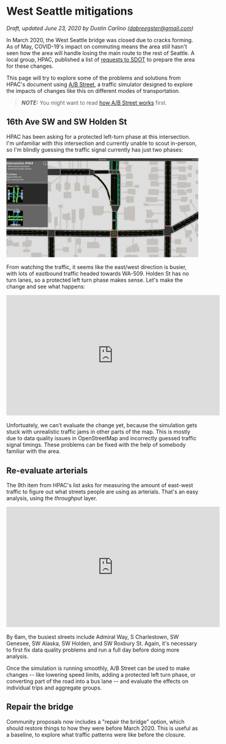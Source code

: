 # West Seattle mitigations

_Draft, updated June 23, 2020 by Dustin Carlino (<dabreegster@gmail.com>)_

In March 2020, the West Seattle bridge was closed due to cracks forming. As of
May, COVID-19's impact on commuting means the area still hasn't seen how the
area will handle losing the main route to the rest of Seattle. A local group,
HPAC, published a list of
[requests to SDOT](https://www.westsideseattle.com/robinson-papers/2020/05/04/highland-park-action-coalition-calls-seattle-officials-traffic)
to prepare the area for these changes.

This page will try to explore some of the problems and solutions from HPAC's
document using [A/B Street](https://abstreet.org), a traffic simulator designed
to explore the impacts of changes like this on different modes of
transportation.

> **_NOTE:_** You might want to read [how A/B Street
> works](https://github.com/dabreegster/abstreet/blob/master/old_docs/how_it_works.md)
> first.

## 16th Ave SW and SW Holden St

HPAC has been asking for a protected left-turn phase at this intersection. I'm
unfamiliar with this intersection and currently unable to scout in-person, so
I'm blindly guessing the traffic signal currently has just two phases:

![existing_diagram](existing_diagram.gif)

From watching the traffic, it seems like the east/west direction is busier, with
lots of eastbound traffic headed towards WA-509. Holden St has no turn lanes, so
a protected left turn phase makes sense. Let's make the change and see what
happens:

<iframe width="560" height="315" src="https://www.youtube.com/embed/6tooJaZLa0Q" frameborder="0" allow="autoplay; encrypted-media" allowfullscreen></iframe>

Unfortuately, we can't evaluate the change yet, because the simulation gets
stuck with unrealistic traffic jams in other parts of the map. This is mostly
due to data quality issues in OpenStreetMap and incorrectly guessed traffic
signal timings. These problems can be fixed with the help of somebody familiar
with the area.

## Re-evaluate arterials

The 9th item from HPAC's list asks for measuring the amount of east-west traffic
to figure out what streets people are using as arterials. That's an easy
analysis, using the _throughput_ layer.

<iframe width="560" height="315" src="https://www.youtube.com/embed/yzp9c7gHhOI" frameborder="0" allow="autoplay; encrypted-media" allowfullscreen></iframe>

By 6am, the busiest streets include Admiral Way, S Charlestown, SW Genesee, SW
Alaska, SW Holden, and SW Roxbury St. Again, it's necessary to first fix data
quality problems and run a full day before doing more analysis.

Once the simulation is running smoothly, A/B Street can be used to make changes
-- like lowering speed limits, adding a protected left turn phase, or converting
part of the road into a bus lane -- and evaluate the effects on individual trips
and aggregate groups.

## Repair the bridge

Community proposals now includes a "repair the bridge" option, which should
restore things to how they were before March 2020. This is useful as a baseline,
to explore what traffic patterns were like before the closure.
